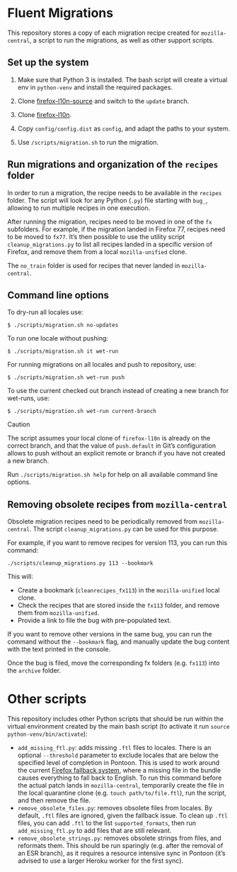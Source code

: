# Fluent Migrations

This repository stores a copy of each migration recipe created for
`mozilla-central`, a script to run the migrations, as well as other support
scripts.

## Set up the system

1. Make sure that Python 3 is installed. The bash script will create a virtual
env in `python-venv` and install the required packages.

2. Clone [firefox-l10n-source](https://github.com/mozilla-l10n/firefox-l10n-source)
and switch to the `update` branch.

3. Clone [firefox-l10n](https://github.com/mozilla-l10n/firefox-l10n-source).

4. Copy `config/config.dist` as `config`, and adapt the paths to your system.

5. Use `/scripts/migration.sh` to run the migration.

## Run migrations and organization of the `recipes` folder

In order to run a migration, the recipe needs to be available in the `recipes`
folder. The script will look for any Python (`.py`) file starting with `bug_`,
allowing to run multiple recipes in one execution.

After running the migration, recipes need to be moved in one of the `fx`
subfolders. For example, if the migration landed in Firefox 77, recipes need to
be moved to `fx77`. It’s then possible to use the utility script
`cleanup_migrations.py` to list all recipes landed in a specific version of
Firefox, and remove them from a local `mozilla-unified` clone.

The `no_train` folder is used for recipes that never landed in
`mozilla-central`.

## Command line options

To dry-run all locales use:

```
$ ./scripts/migration.sh no-updates
```

To run one locale without pushing:

```
$ ./scripts/migration.sh it wet-run
```

For running migrations on all locales and push to repository, use:

```
$ ./scripts/migration.sh wet-run push
```

To use the current checked out branch instead of creating a new branch for wet-runs, use:

```
$ ./scripts/migration.sh wet-run current-branch
```

> [!CAUTION]
> The script assumes your local clone of `firefox-l10n` is already on the
> correct branch, and that the value of `push.default` in Git’s configuration
> allows to push without an explicit remote or branch if you have not created
> a new branch.

Run `./scripts/migration.sh help` for help on all available command line options.

## Removing obsolete recipes from `mozilla-central`

Obsolete migration recipes need to be periodically removed from
`mozilla-central`. The script `cleanup_migrations.py` can be used for this
purpose.

For example, if you want to remove recipes for version 113, you can run this
command:

```
./scripts/cleanup_migrations.py 113 --bookmark
```

This will:
* Create a bookmark (`cleanrecipes_fx113`) in the `mozilla-unified` local clone.
* Check the recipes that are stored inside the `fx113` folder, and remove them
  from `mozilla-unified`.
* Provide a link to file the bug with pre-populated text.

If you want to remove other versions in the same bug, you can run the command
without the `--bookmark` flag, and manually update the bug content with the text
printed in the console.

Once the bug is filed, move the corresponding fx folders (e.g. `fx113`) into the
`archive` folder.

# Other scripts

This repository includes other Python scripts that should be run within the
virtual environment created by the main bash script (to activate it run `source
python-venv/bin/activate`):
* `add_missing_ftl.py`: adds missing `.ftl` files to locales. There is an
  optional `--threshold` parameter to exclude locales that are below the
  specified level of completion in Pontoon. This is used to work around the
  current [Firefox fallback
  system](https://bugzilla.mozilla.org/show_bug.cgi?id=1464156), where a missing
  file in the bundle causes everything to fall back to English. To run this
  command before the actual patch lands in `mozilla-central`, temporarily create
  the file in the local quarantine clone (e.g. `touch path/to/file.ftl`), run
  the script, and then remove the file.
* `remove_obsolete_files.py`: removes obsolete files from locales. By default,
  `.ftl` files are ignored, given the fallback issue. To clean up `.ftl` files,
  you can add `.ftl` to the list `supported_formats`, then run
  `add_missing_ftl.py` to add files that are still relevant.
* `remove_obsolete_strings.py`: removes obsolete strings from files, and
  reformats them. This should be run sparingly (e.g. after the removal of an ESR
  branch), as it requires a resource intensive sync in Pontoon (it’s
  advised to use a larger Heroku worker for the first sync).

